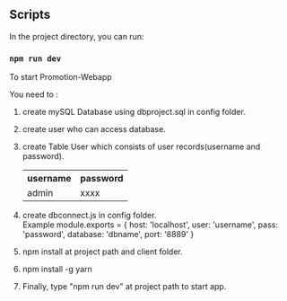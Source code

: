 ## Scripts

In the project directory, you can run:

### `npm run dev`

To start Promotion-Webapp

You need to :

1.  create mySQL Database using dbproject.sql in config folder.
2.  create user who can access database.
3.  create Table User which consists of user records(username and password).

    <table>
        <tr>
            <th>username</th>
            <th>password</th> 
        </tr>
        <tr>
            <td>admin</td>
            <td>xxxx</td> 
        </tr>
    </table>

4.  create dbconnect.js in config folder.
    <br />
    Example
    module.exports = {
    host: 'localhost',
    user: 'username',
    pass: 'password',
    database: 'dbname',
    port: '8889'
    }
    
 5.  npm install at project path and client folder.
 6.  npm install -g yarn
 7.  Finally, type "npm run dev" at project path to start app.
